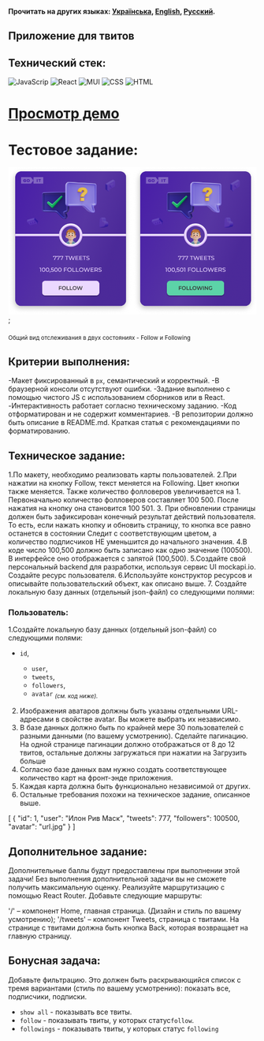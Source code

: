 **Прочитать на других языках: [Українська](README.ua.md), [English](README.md), [Русский](README.ru.md).**

## Приложение для твитов

## Технический стек:

![JavaScrip](https://img.shields.io/badge/JavaScript-323330?style=for-the-badge&logo=javascript&logoColor=F7DF1E)
![React](https://img.shields.io/badge/React-20232A?style=for-the-badge&logo=react&logoColor=61DAFB)
![MUI](https://img.shields.io/badge/Material%20UI-007FFF?style=for-the-badge&logo=mui&logoColor=white)
![CSS](https://img.shields.io/badge/language-CSS-blue?logo=CSS3)
![HTML](https://img.shields.io/badge/language-HTML-blue?logo=HTML5)

# [Просмотр демо]()

# Тестовое задание:

![Общий вид отслеживания в двух состояниях - Follow и Following](./src/assets/requirmentsImg.png);

<sub>Общий вид отслеживания в двух состояниях - Follow и Following</sub>

## Критерии выполнения:

-Макет фиксированный в `px`, семантический и корректный.
-В браузерной консоли отсутствуют ошибки.
-Задание выполнено с помощью чистого JS с использованием сборников или в React.
-Интерактивность работает согласно техническому заданию.
-Код отформатирован и не содержит комментариев.
-В репозитории должно быть описание в README.md. Краткая статья с рекомендациями по форматированию.

## Техническое задание:

1.По макету, необходимо реализовать карты пользователей.
2.При нажатии на кнопку Follow, текст меняется на Following. Цвет кнопки также меняется. Также количество фолловеров увеличивается на 1. Первоначально количество фолловеров составляет 100 500. После нажатия на кнопку она становится 100 501. 3. При обновлении страницы должен быть зафиксирован конечный результат действий пользователя. То есть, если нажать кнопку и обновить страницу, то кнопка все равно останется в состоянии Следит с соответствующим цветом, а количество подписчиков НЕ уменьшится до начального значения.
4.В коде число 100,500 должно быть записано как одно значение (100500). В интерфейсе оно отображается с запятой (100,500).
5.Создайте свой персональный backend для разработки, используя сервис UI mockapi.io. Создайте ресурс пользователя.
6.Используйте конструктор ресурсов и описывайте пользовательский объект, как описано выше. 7. Создайте локальную базу данных (отдельный json-файл) со следующими полями:

### Пользователь:

1.Создайте локальную базу данных (отдельный json-файл) со следующими полями:

- `id`,

  - `user`,
  - `tweets`,
  - `followers`,
  - `avatar`
    <sub><i>(см. код ниже).</i></sub>

2. Изображения аватаров должны быть указаны отдельными URL-адресами в свойстве avatar. Вы можете выбрать их независимо.
3. В базе данных должно быть по крайней мере 30 пользователей с разными данными (по вашему усмотрению). Сделайте пагинацию. На одной странице пагинации должно отображаться от 8 до 12 твитов, остальные должны загружаться при нажатии на Загрузить больше
4. Согласно базе данных вам нужно создать соответствующее количество карт на фронт-энде приложения.
5. Каждая карта должна быть функционально независимой от других.
6. Остальные требования похожи на техническое задание, описанное выше.

[
{
"id": 1,
"user": "Илон Рив Маск",
"tweets": 777,
"followers": 100500,
"avatar": "url.jpg"
}
]

## Дополнительное задание:

Дополнительные баллы будут предоставлены при выполнении этой задачи! Без выполнения дополнительной задачи вы не сможете получить максимальную оценку.
Реализуйте маршрутизацию с помощью React Router.
Добавьте следующие маршруты:

'/' – компонент Home, главная страница. (Дизайн и стиль по вашему усмотрению);
'/tweets' – компонент Tweets, страница с твитами. На странице с твитами должна быть кнопка Back, которая возвращает на главную страницу.

## Бонусная задача:

Добавьте фильтрацию. Это должен быть раскрывающийся список с тремя вариантами (стиль по вашему усмотрению): показать все, подписчики, подписки.

- `show all` - показывать все твиты.
- `follow` - показывать твиты, у которых статус`follow`.
- `followings` - показывать твиты, у которых статус `following`
